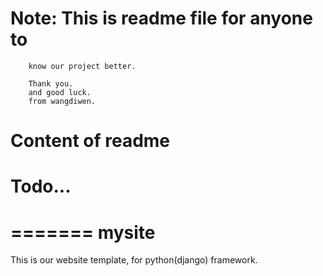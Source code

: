 # Note: This is readme file for anyone to
        know our project better.

        Thank you.
        and good luck.
        from wangdiwen.

# Content of readme

# Todo...
=======
mysite
======

This is our website template, for python(django) framework.
